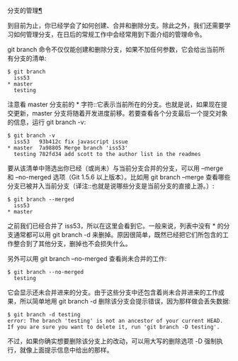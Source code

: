 <span id="id1" ></span>
分支的管理[¶](#id1)

到目前为止，你已经学会了如何创建、合并和删除分支。除此之外，我们还需要学习如何管理分支，在日后的常规工作中会经常用到下面介绍的管理命令。


git branch 命令不仅仅能创建和删除分支，如果不加任何参数，它会给出当前所有分支的清单:




```
$ git branch
  iss53
* master
  testing

```






注意看 master 分支前的 * 字符::它表示当前所在的分支。也就是说，如果现在提交更新，master 分支将随着开发进度前移。若要查看各个分支最后一个提交对象的信息，运行 git branch -v:




```
$ git branch -v
  iss53   93b412c fix javascript issue
* master  7a98805 Merge branch 'iss53'
  testing 782fd34 add scott to the author list in the readmes

```






要从该清单中筛选出你已经（或尚未）与当前分支合并的分支，可以用 –merge 和 –no-merged 选项（Git 1.5.6 以上版本）。比如用 git branch –merge 查看哪些分支已被并入当前分支（译注::也就是说哪些分支是当前分支的直接上游。）:




```
$ git branch --merged
  iss53
* master

```






之前我们已经合并了 iss53，所以在这里会看到它。一般来说，列表中没有 * 的分支通常都可以用 git branch -d 来删掉。原因很简单，既然已经把它们所包含的工作整合到了其他分支，删掉也不会损失什么。


另外可以用 git branch –no-merged 查看尚未合并的工作:




```
$ git branch --no-merged
  testing

```






它会显示还未合并进来的分支。由于这些分支中还包含着尚未合并进来的工作成果，所以简单地用 git branch -d 删除该分支会提示错误，因为那样做会丢失数据:




```
$ git branch -d testing
error: The branch 'testing' is not an ancestor of your current HEAD.
If you are sure you want to delete it, run 'git branch -D testing'.

```






不过，如果你确实想要删除该分支上的改动，可以用大写的删除选项 -D 强制执行，就像上面提示信息中给出的那样。




